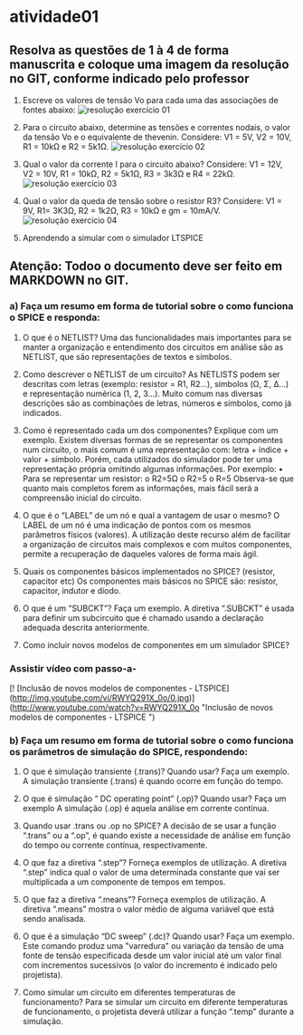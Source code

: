 # atividade01

## Resolva as questões de 1 à 4 de forma manuscrita e coloque uma imagem da resolução no GIT, conforme indicado pelo professor

1. Escreve os valores de tensão Vo para cada uma das associações de fontes abaixo:
![resolução exercício 01](https://github.com/MPP13/ELN22104_2020_2/blob/prof-lohmann-Alunos_01/Marcos_Pacheco/atv1-questao01.jpg)

2. Para o circuito abaixo, determine as tensões e correntes nodais, o valor da tensão Vo e o equivalente de thevenin. Considere: V1 = 5V, V2 = 10V, R1 = 10kΩ e R2 = 5k1Ω.
![resolução exercício 02](https://github.com/MPP13/ELN22104_2020_2/blob/prof-lohmann-Alunos_01/Marcos_Pacheco/atv1-questao02.jpg)

3. Qual o valor da corrente I para o circuito abaixo? Considere: V1 = 12V, V2 = 10V, R1 = 10kΩ, R2 = 5k1Ω, R3 = 3k3Ω e R4 = 22kΩ.
![resolução exercício 03](https://github.com/MPP13/ELN22104_2020_2/blob/prof-lohmann-Alunos_01/Marcos_Pacheco/atv1-questao03.jpg)

4. Qual o valor da queda de tensão sobre o resistor R3? Considere: V1 = 9V, R1= 3K3Ω, R2 = 1k2Ω, R3 = 10kΩ e gm = 10mA/V.
![resolução exercício 04](https://github.com/MPP13/ELN22104_2020_2/blob/prof-lohmann-Alunos_01/Marcos_Pacheco/atv1-questao04.jpg)

5. Aprendendo a simular com o simulador LTSPICE 
## Atenção: Todoo o documento deve ser feito em MARKDOWN no GIT.

### a) Faça um resumo em forma de tutorial sobre o como funciona o SPICE e responda: 
1. O que é o NETLIST?
Uma das funcionalidades mais importantes para se manter a organização e entendimento dos circuitos em análise são as NETLIST, que são representações de textos e símbolos.
 
2. Como descrever o NETLIST de um circuito? 
As NETLISTS podem ser descritas com letras (exemplo: resistor = R1, R2…), símbolos (Ω, Σ, Δ...) e representação numérica (1, 2, 3…). Muito comum nas diversas descrições são as combinações de letras, números e símbolos, como já indicados.

3. Como é representado cada um dos componentes? Explique com um exemplo. 
Existem diversas formas de se representar os componentes num circuito, o mais comum é uma representação com: letra + índice + valor + símbolo. Porém, cada utilizados do simulador pode ter uma representação própria omitindo algumas informações. Por exemplo:
•	Para se representar um resistor:
o	R2=5Ω
o	R2=5
o	R=5
Observa-se que quanto  mais completos forem as informações, mais fácil será a compreensão inicial do circuito.

4. O que é o “LABEL” de um nó e qual a vantagem de usar o mesmo? 
O LABEL de um nó é uma indicação de pontos com os mesmos parâmetros físicos (valores). A utilização deste recurso além de facilitar a organização de circuitos mais complexos e com muitos componentes, permite a recuperação de daqueles valores de forma mais ágil.

5. Quais os componentes básicos implementados no SPICE? (resistor, capacitor etc) 
Os componentes mais básicos no SPICE são: resistor, capacitor, indutor e díodo.

6. O que é um “SUBCKT”? Faça um exemplo. 
A diretiva “.SUBCKT” é usada para definir um subcircuito que é chamado usando a declaração  adequada descrita anteriormente.

7. Como incluir novos modelos de componentes em um simulador SPICE?
### Assistir vídeo com passo-a-
[! [Inclusão de novos modelos de componentes - LTSPICE] (http://img.youtube.com/vi/RWYQ291X_0o/0.jpg)] (http://www.youtube.com/watch?v=RWYQ291X_0o "Inclusão de novos modelos de componentes - LTSPICE ")
 
### b) Faça um resumo em forma de tutorial sobre o como funciona os parâmetros de simulação do SPICE, respondendo: 
1. O que é simulação transiente (.trans)? Quando usar? Faça um exemplo. 
A simulação transiente (.trans) é quando ocorre em função do tempo.

2. O que é simulação “ DC operating point” (.op)? Quando usar? Faça um exemplo 
A simulação (.op) é aquela análise em corrente contínua.

3. Quando usar .trans ou .op no SPICE?
A decisão de se usar a função “.trans” ou a “.op”, é quando existe a necessidade de análise em função do tempo ou corrente contínua, respectivamente.

4. O que faz a diretiva “.step”? Forneça exemplos de utilização. 
A diretiva “.step” indica qual o valor de uma determinada constante que vai ser multiplicada a um componente de tempos em tempos.

5. O que faz a diretiva “.means”? Forneça exemplos de utilização. 
A diretiva “.means” mostra o valor médio de alguma variável que está sendo analisada.

6. O que é a simulação “DC sweep” (.dc)? Quando usar? Faça um exemplo. 
Este comando produz uma "varredura" ou variação da tensão de uma fonte de tensão especificada desde um valor inicial até um valor  final com incrementos sucessivos (o valor do incremento é indicado pelo projetista). 

7. Como simular um circuito em diferentes temperaturas de funcionamento?
Para se simular um circuito em diferente temperaturas de funcionamento, o projetista deverá utilizar a função “.temp” durante a simulação.
